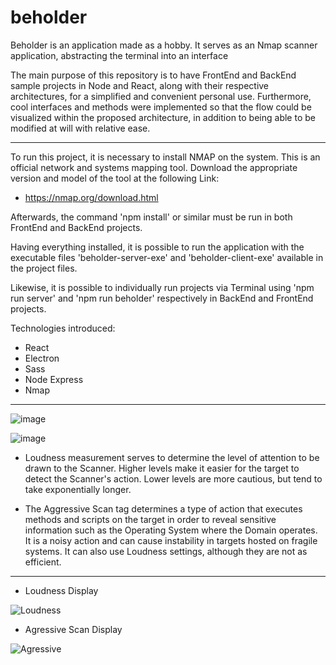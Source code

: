 
# beholder

Beholder is an application made as a hobby. It serves as an Nmap scanner application, abstracting the terminal into an interface

The main purpose of this repository is to have FrontEnd and BackEnd sample projects in Node and React, along with their respective architectures, for a simplified and convenient personal use. Furthermore, cool interfaces and methods were implemented so that the flow could be visualized within the proposed architecture, in addition to being able to be modified at will with relative ease.

---

To run this project, it is necessary to install NMAP on the system. This is an official network and systems mapping tool. Download the appropriate version and model of the tool at the following Link:

- https://nmap.org/download.html

Afterwards, the command 'npm install' or similar must be run in both FrontEnd and BackEnd projects.

Having everything installed, it is possible to run the application with the executable files 'beholder-server-exe' and 'beholder-client-exe' available in the project files.

Likewise, it is possible to individually run projects via Terminal using 'npm run server' and 'npm run beholder' respectively in BackEnd and FrontEnd projects.

Technologies introduced:

- React
- Electron
- Sass
- Node Express
- Nmap

---

![image](https://github.com/Henrique-Bidarte/beholder/assets/134324510/79fab28d-a379-43fb-8f89-225acc50b58a)


![image](https://github.com/Henrique-Bidarte/beholder/assets/134324510/c47f60fb-83c9-4553-9531-5381d7d35821)

- Loudness measurement serves to determine the level of attention to be drawn to the Scanner. Higher levels make it easier for the target to detect the Scanner's action. Lower levels are more cautious, but tend to take exponentially longer.

- The Aggressive Scan tag determines a type of action that executes methods and scripts on the target in order to reveal sensitive information such as the Operating System where the Domain operates. It is a noisy action and can cause instability in targets hosted on fragile systems. It can also use Loudness settings, although they are not as efficient.

---

* Loudness Display
  
![Loudness](https://github.com/Henrique-Bidarte/beholder/assets/134324510/8964b5dc-5fc7-47c8-ab16-82b94cc8b1f3)

* Agressive Scan Display
  
![Agressive](https://github.com/Henrique-Bidarte/beholder/assets/134324510/5238efc0-51df-4d27-a696-9fb008106f8a)


